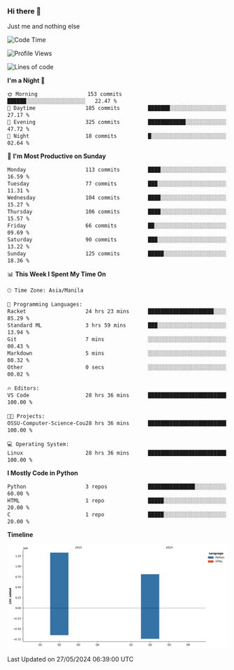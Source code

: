 ### Hi there 👋

Just me and nothing else


<!--START_SECTION:waka-->
![Code Time](http://img.shields.io/badge/Code%20Time-318%20hrs%2040%20mins-blue)

![Profile Views](http://img.shields.io/badge/Profile%20Views-27-blue)

![Lines of code](https://img.shields.io/badge/From%20Hello%20World%20I%27ve%20Written-2.1%20million%20lines%20of%20code-blue)

**I'm a Night 🦉** 

```text
🌞 Morning                153 commits         ██████░░░░░░░░░░░░░░░░░░░   22.47 % 
🌆 Daytime                185 commits         ███████░░░░░░░░░░░░░░░░░░   27.17 % 
🌃 Evening                325 commits         ████████████░░░░░░░░░░░░░   47.72 % 
🌙 Night                  18 commits          █░░░░░░░░░░░░░░░░░░░░░░░░   02.64 % 
```
📅 **I'm Most Productive on Sunday** 

```text
Monday                   113 commits         ████░░░░░░░░░░░░░░░░░░░░░   16.59 % 
Tuesday                  77 commits          ███░░░░░░░░░░░░░░░░░░░░░░   11.31 % 
Wednesday                104 commits         ████░░░░░░░░░░░░░░░░░░░░░   15.27 % 
Thursday                 106 commits         ████░░░░░░░░░░░░░░░░░░░░░   15.57 % 
Friday                   66 commits          ██░░░░░░░░░░░░░░░░░░░░░░░   09.69 % 
Saturday                 90 commits          ███░░░░░░░░░░░░░░░░░░░░░░   13.22 % 
Sunday                   125 commits         █████░░░░░░░░░░░░░░░░░░░░   18.36 % 
```


📊 **This Week I Spent My Time On** 

```text
🕑︎ Time Zone: Asia/Manila

💬 Programming Languages: 
Racket                   24 hrs 23 mins      █████████████████████░░░░   85.29 % 
Standard ML              3 hrs 59 mins       ███░░░░░░░░░░░░░░░░░░░░░░   13.94 % 
Git                      7 mins              ░░░░░░░░░░░░░░░░░░░░░░░░░   00.43 % 
Markdown                 5 mins              ░░░░░░░░░░░░░░░░░░░░░░░░░   00.32 % 
Other                    0 secs              ░░░░░░░░░░░░░░░░░░░░░░░░░   00.02 % 

🔥 Editors: 
VS Code                  28 hrs 36 mins      █████████████████████████   100.00 % 

🐱‍💻 Projects: 
OSSU-Computer-Science-Cou28 hrs 36 mins      █████████████████████████   100.00 % 

💻 Operating System: 
Linux                    28 hrs 36 mins      █████████████████████████   100.00 % 
```

**I Mostly Code in Python** 

```text
Python                   3 repos             ███████████████░░░░░░░░░░   60.00 % 
HTML                     1 repo              █████░░░░░░░░░░░░░░░░░░░░   20.00 % 
C                        1 repo              █████░░░░░░░░░░░░░░░░░░░░   20.00 % 
```



**Timeline**

![Lines of Code chart](https://raw.githubusercontent.com/brutist/brutist/main/assets/bar_graph.png)


 Last Updated on 27/05/2024 06:39:00 UTC
<!--END_SECTION:waka-->
